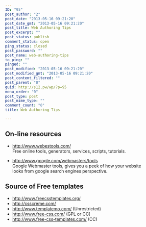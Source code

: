 ```yaml
---
ID: "95"
post_author: "2"
post_date: "2013-05-16 09:21:20"
post_date_gmt: "2013-05-16 09:21:20"
post_title: Web Authoring Tips
post_excerpt: ""
post_status: publish
comment_status: open
ping_status: closed
post_password: ""
post_name: web-authoring-tips
to_ping: ""
pinged: ""
post_modified: "2013-05-16 09:21:20"
post_modified_gmt: "2013-05-16 09:21:20"
post_content_filtered: ""
post_parent: "0"
guid: http://s12.pw/wp/?p=95
menu_order: "0"
post_type: post
post_mime_type: ""
comment_count: "0"
title: Web Authoring Tips

---
```


<h2>On-line resources</h2>

<ul>
<li><p><a href="http://www.webestools.com/">http://www.webestools.com/</a><br />
Free online tools, generators, services, scripts, tutorials.</p></li>
<li><p><a href="http://www.google.com/webmasters/tools">http://www.google.com/webmasters/tools</a><br />
Google Webmaster tools, gives you a peek of how your website<br />
looks from google search engines perspective.</p></li>
</ul>

<h2>Source of Free templates</h2>

<ul>
<li><a href="http://www.freecsstemplates.org/">http://www.freecsstemplates.org/</a></li>
<li><a href="http://csscreme.com/">http://csscreme.com/</a></li>
<li><a href="http://www.templatemo.com/">http://www.templatemo.com/</a> (Unrestricted)</li>
<li><a href="http://www.free-css.com/">http://www.free-css.com/</a> (GPL or CC)</li>
<li><a href="http://www.free-css-templates.com/">http://www.free-css-templates.com/</a> (CC)</li>
</ul>

